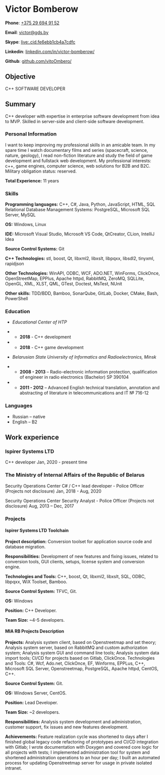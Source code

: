 # Victor Bomberow

**Phone**:   [+375 29 694 91 52](tel:+375296949152)

**Email**:     [victor@gds.by](mailto:victor@gds.by)

**Skype**:     [live:.cid.fe6ebb1cb4a7cdfc](skype:live:.cid.fe6ebb1cb4a7cdfc?call)

**Linkedin**:   [linkedin.com/in/victor-bomberow/](https://linkedin.com/in/victor-bomberow/)

**Github**:     [github.com/vitoOmbero/](https://github.com/vitoOmbero/)

## Objective

C++ SOFTWARE DEVELOPER

## Summary

C++ developer with expertise in enterprise software development from idea to MVP.  Skilled in server-side and client-side software development.

### Personal Information

I want to keep improving my professional skills in an amicable team. In my spare time I watch documentary films and series (spacecraft, science, nature, geology), I read non-fiction literature and study the field of game development and fullstack web development. My professional interests: c++, game engines, computer science, web solutions for B2B and B2C. Military obligation status: reserved.

**Total Experience:** 11 years

### Skills

**Programming languages:** C++, C#, Java, Python, JavaScript, HTML, SQL
Relational Database Management Systems: PostgreSQL, Microsoft SQL Server, MySQL

**OS:** Windows, Linux

**IDE:** Microsoft Visual Studio, Microsoft VS Code, QtCreator, CLion, IntelliJ Idea

**Source Control Systems:** Git

**C++ Technologies:** stl, boost, Qt, libxml2, libxslt, libpqxx, libsdl2, tinyxml, rapidjson

**Other Technologies:** WinAPI, ODBC, WCF, ADO.NET, WinForms, ClickOnce, OpenStreetMap, EPPlus, Apache httpd, RabbitMQ, ZeroMQ, SQLLite, OpenGL, XML, XLST, QML, GTest, Doctest, MsTest, NUnit

**Other skills:** TDD/BDD, Bamboo, SonarQube, GitLab, Docker, CMake, Bash, PowerShell

### Education

+ *Educational Center of HTP*
+ + **2018** - C++ development
+ + **2018** - C++ game development

+ *Belarusian State University of Informatics and Radioelectronics, Minsk*
+ + **2008 - 2013** – Radio-electronic information protection, qualification of engineer in radio electronics (Bachelor)
SP 390104
+ + **2011 - 2012** – Advanced English technical translation, annotation and abstracting of literature in telecommunications and IT
№ 716-12

### Languages

+ Russian – native
+ English – B2

## Work experience

### Ispirer Systems LTD

C++ developer
Jan, 2020 - present time

### The Ministry of Internal Affairs of the Republic of Belarus

Security Operations Center C# / C++ lead developer - Police Officer (Projects not disclosure)
Jan, 2018 - Aug, 2020

Security Operations Center Security Analyst - Police Officer (Projects not disclosure)
Aug, 2013 – Dec, 2017

### Projects

#### Ispirer Systems LTD Toolchain

**Project description:** Conversion toolset for application source code and database migration.

**Responsibilities:** Development of new features and fixing issues, related to conversion tools, GUI clients, setups, license system and conversion engine.

**Technologies and Tools:** C++, boost, Qt, libxml2, libxslt, SQL, ODBC, libpqxx, WiX Toolset, Bamboo.

**Source Control System:** TFVC, Git.

**OS:** Windows

**Position:** C++ Developer.

**Team Size:** ~4-5 developers.

#### MIA RB Projects Description

**Projects:**  Analysis system client, based on Openstreetmap and set theory; Analysis system server, based on RabbitMQ and custom authorization system; Analysis system GUI and command line tools; Analysis system data import tools; CI/CD for projects based on Gitlab, ClickOnce.
Technologies and Tools: C#, Wcf, Ado.net, ClickOnce, EF, Winforms, EPPLus, C++, Microsoft SQL Server, Openstreetmap, PostgreSQL, Apache httpd, CentOS, C++.

**Source Control System:** Git.

**OS:** Windows Server, CentOS.

**Position:** Lead Developer.

**Team Size:** ~2 developers.

**Responsibilities:** Analysis system development and administration, customer support, fix issues and new features development.

**Achievements:** Feature realization cycle was shortened to days after I finished global legacy code refactoring of prototypes and CI/CD integration with Gitlab; I wrote documentation with Doxygen and covered core logic for all projects with tests; I implemented administration tool for system and shortened administration operations to an hour per day; I built an automated process for updating Openstreetmap server for usage in private isolated intranet.
